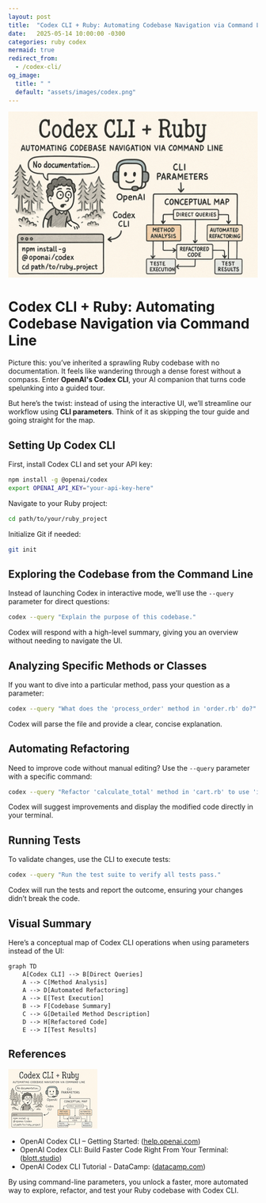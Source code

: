 ```yaml
---
layout: post
title:  "Codex CLI + Ruby: Automating Codebase Navigation via Command Line"
date:   2025-05-14 10:00:00 -0300
categories: ruby codex
mermaid: true
redirect_from: 
  - /codex-cli/
og_image: 
  title: " "
  default: "assets/images/codex.png"
---
```


<img src="/assets/images/codex-cli.png" alt="Codex CLI + Ruby">

# **Codex CLI + Ruby: Automating Codebase Navigation via Command Line**

Picture this: you’ve inherited a sprawling Ruby codebase with no documentation. It feels like wandering through a dense forest without a compass. Enter **OpenAI's Codex CLI**, your AI companion that turns code spelunking into a guided tour.

But here’s the twist: instead of using the interactive UI, we’ll streamline our workflow using **CLI parameters**. Think of it as skipping the tour guide and going straight for the map.

## Setting Up Codex CLI

First, install Codex CLI and set your API key:

```bash
npm install -g @openai/codex
export OPENAI_API_KEY="your-api-key-here"
```

Navigate to your Ruby project:

```bash
cd path/to/your/ruby_project
```

Initialize Git if needed:

```bash
git init
```

## Exploring the Codebase from the Command Line

Instead of launching Codex in interactive mode, we’ll use the `--query` parameter for direct questions:

```bash
codex --query "Explain the purpose of this codebase."
```

Codex will respond with a high-level summary, giving you an overview without needing to navigate the UI.

## Analyzing Specific Methods or Classes

If you want to dive into a particular method, pass your question as a parameter:

```bash
codex --query "What does the 'process_order' method in 'order.rb' do?"
```

Codex will parse the file and provide a clear, concise explanation.

## Automating Refactoring

Need to improve code without manual editing? Use the `--query` parameter with a specific command:

```bash
codex --query "Refactor 'calculate_total' method in 'cart.rb' to use 'inject' instead of a loop."
```

Codex will suggest improvements and display the modified code directly in your terminal.

## Running Tests

To validate changes, use the CLI to execute tests:

```bash
codex --query "Run the test suite to verify all tests pass."
```

Codex will run the tests and report the outcome, ensuring your changes didn’t break the code.

## Visual Summary

Here’s a conceptual map of Codex CLI operations when using parameters instead of the UI:

```mermaid!
graph TD
    A[Codex CLI] --> B[Direct Queries]
    A --> C[Method Analysis]
    A --> D[Automated Refactoring]
    A --> E[Test Execution]
    B --> F[Codebase Summary]
    C --> G[Detailed Method Description]
    D --> H[Refactored Code]
    E --> I[Test Results]
```

## References

<img src="/assets/images/covers/codex-cli.png" alt="Codex CLI + Ruby">

* OpenAI Codex CLI – Getting Started: ([help.openai.com](https://help.openai.com/en/articles/11096431-openai-codex-cli-getting-started?utm_source=chatgpt.com))
* OpenAI Codex CLI: Build Faster Code Right From Your Terminal: ([blott.studio](https://www.blott.studio/blog/post/openai-codex-cli-build-faster-code-right-from-your-terminal?utm_source=chatgpt.com))
* OpenAI Codex CLI Tutorial - DataCamp: ([datacamp.com](https://www.datacamp.com/tutorial/open-ai-codex-cli-tutorial?utm_source=chatgpt.com))

By using command-line parameters, you unlock a faster, more automated way to explore, refactor, and test your Ruby codebase with Codex CLI.
